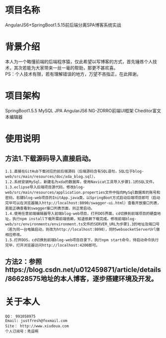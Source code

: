 # 项目名称 
AngularJS6+SpringBoot1.5.15前后端分离SPA博客系统实战

# 背景介绍
本人为一个略懂前端的后端程序猿，仅此希望以写博客的方式，首先锤炼个人技术，其次若能为大家带来一丝一毫的帮助，那更不甚欢喜。  
PS：个人技术有限，若有理解错误的地方，万望不吝指正，在此拜谢。

# 项目架构
SpringBoot1.5.5 MySQL JPA AngularJS6 NG-ZORRO前端UI框架  Cheditor富文本编辑器

# 使用说明
## 方法1.下载源码导入直接启动。  
	1.1.直接在GitHub下载对应的前后端源码（后端源码含有SQL语句，SQL位于blog-web/src/main/resources/doc/xda_blog.sql），  
	1.2.系统安装MySql，新建名为xda的数据库，使用Navicat工具导入步骤1.1的SQL文件。    
	1.3.eclipse导入后端项目源代码，修改blog-web/src/main/resources/application.properties文件中指向MySql数据库的账号和密码，右键blog-web项目的InitApp.java类，以SpringBoot方式启动后端项目即可（启动完毕可以在浏览器输入http://localhost:8090/swagger-ui.html）查看开放接口列表，若能正确查看到swagger接口列表页面，则正常启动。  
	1.4.使用任意前端编辑器导入前端blog-web项目，打开DOS界面，cd切换到前端项目的硬盘地址，执行npm install下载所需前端依赖，知道依赖下载完成。修改前端blog-web/src/environments/environment.ts文件的SERVER_URL为步骤1.3的地址及端口号（若为同一台电脑启动，则改为http://localhost:8090），同时websocketServerUrl做相应修改。  
	1.5.打开DOS，cd切换到前端blog-web项目目录下，执行npm start命令，待启动命令执行完毕，打开浏览器访问http://localhost:4200即可。  
## 方法2：参照https://blog.csdn.net/u012459871/article/details/86628575地址的本人博客，逐步搭建环境及开发。  

# 关于本人
	QQ： 991058975  
	Email: justfresh@foxmail.com  
	Site： http://www.xiudoua.com  
	个人订阅号：秀逗啊  
